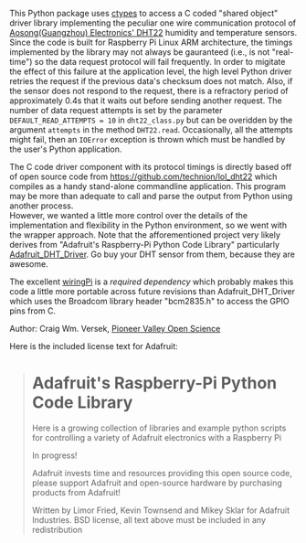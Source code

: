 This Python package uses [ctypes](http://docs.python.org/2/library/ctypes.html) 
to access a C coded "shared object" driver library implementing the 
peculiar one wire communication protocol of [Aosong(Guangzhou) Electronics' 
DHT22](http://www.adafruit.com/products/385) humidity and temperature sensors.
Since the code is built for Raspberry Pi Linux ARM architecture, the timings
implemented by the library may not always be gauranteed (i.e., is not "real-time")
so the data request protocol will fail frequently.  In order to migitate 
the effect of this failure at the application level, the high level Python 
driver retries the request if the previous data's checksum does not match.
Also, if the sensor does not respond to the request, there is a refractory 
period of approximately 0.4s that it waits out before sending another request.
The number of data request attempts is set by the parameter 
```DEFAULT_READ_ATTEMPTS = 10``` in ```dht22_class.py``` but can be overidden
by the argument ```attempts``` in the method ```DHT22.read```.  Occasionally,
all the attempts might fail, then an ```IOError``` exception is thrown which 
must be handled by the user's Python application.

The C code driver component with its protocol timings is directly based off 
of open source code from https://github.com/technion/lol_dht22 which compiles
as a handy stand-alone commandline application.  This program may be more 
than adequate to call and parse the output from Python using another process.  
However, we wanted a little more control over the details of the implementation 
and flexibility in the Python environment, so we went with the wrapper approach.
Note that the afforementioned project very likely derives from 
"Adafruit's Raspberry-Pi Python Code Library"  particularly 
[Adafruit_DHT_Driver](https://github.com/adafruit/Adafruit-Raspberry-Pi-Python-Code/tree/master/Adafruit_DHT_Driver).
Go buy your DHT sensor from them, because they are awesome.

The excellent [wiringPi](https://projects.drogon.net/raspberry-pi/wiringpi)
is a *required dependency* which probably makes this code a little more 
portable across future revisions than Adafruit_DHT_Driver which uses 
the Broadcom library header "bcm2835.h" to access the GPIO pins from C.

Author: Craig Wm. Versek, [Pioneer Valley Open Science](http://pvos.cc)

Here is the included license text for Adafruit:
>Adafruit's Raspberry-Pi Python Code Library
> ===
>  Here is a growing collection of libraries and example python scripts
>  for controlling a variety of Adafruit electronics with a Raspberry Pi
>  
>  In progress!
>
>  Adafruit invests time and resources providing this open source code,
>  please support Adafruit and open-source hardware by purchasing
>  products from Adafruit!
>
>  Written by Limor Fried, Kevin Townsend and Mikey Sklar for Adafruit Industries.
>  BSD license, all text above must be included in any redistribution
